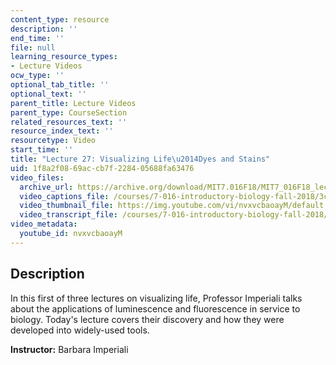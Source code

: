 ```yaml
---
content_type: resource
description: ''
end_time: ''
file: null
learning_resource_types:
- Lecture Videos
ocw_type: ''
optional_tab_title: ''
optional_text: ''
parent_title: Lecture Videos
parent_type: CourseSection
related_resources_text: ''
resource_index_text: ''
resourcetype: Video
start_time: ''
title: "Lecture 27: Visualizing Life\u2014Dyes and Stains"
uid: 1f8a2f08-69ac-cb7f-2284-05688fa63476
video_files:
  archive_url: https://archive.org/download/MIT7.016F18/MIT7_016F18_lec27_300k.mp4
  video_captions_file: /courses/7-016-introductory-biology-fall-2018/3c7c94fdda5a5bb8bacf18047124af7b_nvxvcbaoayM.vtt
  video_thumbnail_file: https://img.youtube.com/vi/nvxvcbaoayM/default.jpg
  video_transcript_file: /courses/7-016-introductory-biology-fall-2018/af6e0022926a54047b27e36c02bd5067_nvxvcbaoayM.pdf
video_metadata:
  youtube_id: nvxvcbaoayM
---
```


Description
-----------

In this first of three lectures on visualizing life, Professor Imperiali talks about the applications of luminescence and fluorescence in service to biology. Today's lecture covers their discovery and how they were developed into widely-used tools.

**Instructor:** Barbara Imperiali

